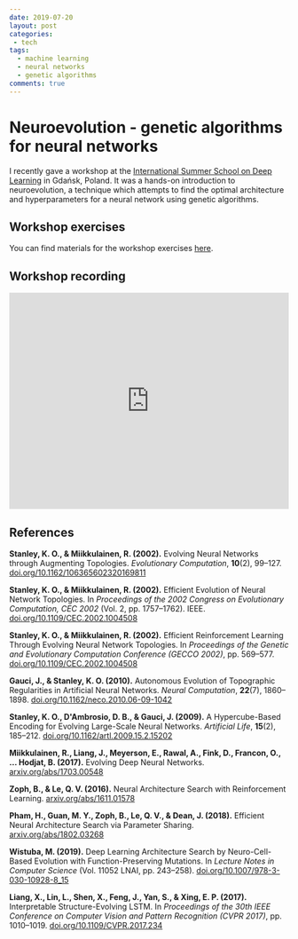 ```yaml
---
date: 2019-07-20
layout: post
categories:
 - tech
tags:
  - machine learning
  - neural networks
  - genetic algorithms
comments: true
---
```


# Neuroevolution - genetic algorithms for neural networks

I recently gave a workshop at the [International Summer School on Deep Learning][dl-lab] in Gdańsk, Poland. 
It was a hands-on introduction to neuroevolution, a technique which attempts to find the optimal
architecture and hyperparameters for a neural network using genetic algorithms.

<script defer class="speakerdeck-embed" data-id="1d561438f36b481ca4500c95e4908db2" data-ratio="1.7777777777777777" src="//speakerdeck.com/assets/embed.js"></script>

<!-- more -->

## Workshop exercises

You can find materials for the workshop exercises [here](https://1drv.ms/u/s!AiEAYvXgDa2Vso8joa7LNyR3aGRp7Q?e=b29epo).

## Workshop recording

<iframe src="http://kibit.eti.pg.gda.pl/AI/ISSonDL2019/ready/Workshop5.mp4" width="100%" height="390" frameborder="0" allowfullscreen></iframe>

## References

**Stanley, K. O., & Miikkulainen, R. (2002).** Evolving Neural Networks through Augmenting Topologies. *Evolutionary Computation*, **10**(2), 99–127. [doi.org/10.1162/106365602320169811](https://doi.org/10.1162/106365602320169811)

**Stanley, K. O., & Miikkulainen, R. (2002).** Efficient Evolution of Neural Network Topologies. In *Proceedings of the 2002 Congress on Evolutionary Computation, CEC 2002* (Vol. 2, pp. 1757–1762). IEEE. [doi.org/10.1109/CEC.2002.1004508](https://doi.org/10.1109/CEC.2002.1004508)

**Stanley, K. O., & Miikkulainen, R. (2002).** Efficient Reinforcement Learning Through Evolving Neural Network Topologies. In *Proceedings of the Genetic and Evolutionary Computation Conference (GECCO 2002)*, pp. 569–577. [doi.org/10.1109/CEC.2002.1004508](https://doi.org/10.1109/CEC.2002.1004508)

**Gauci, J., & Stanley, K. O. (2010).** Autonomous Evolution of Topographic Regularities in Artificial Neural Networks. *Neural Computation*, **22**(7), 1860–1898. [doi.org/10.1162/neco.2010.06-09-1042](https://doi.org/10.1162/neco.2010.06-09-1042)

**Stanley, K. O., D'Ambrosio, D. B., & Gauci, J. (2009).** A Hypercube-Based Encoding for Evolving Large-Scale Neural Networks. *Artificial Life*, **15**(2), 185–212. [doi.org/10.1162/artl.2009.15.2.15202](https://doi.org/10.1162/artl.2009.15.2.15202)

**Miikkulainen, R., Liang, J., Meyerson, E., Rawal, A., Fink, D., Francon, O., … Hodjat, B. (2017).** Evolving Deep Neural Networks. [arxiv.org/abs/1703.00548](http://arxiv.org/abs/1703.00548)

**Zoph, B., & Le, Q. V. (2016).** Neural Architecture Search with Reinforcement Learning. [arxiv.org/abs/1611.01578](http://arxiv.org/abs/1611.01578)

**Pham, H., Guan, M. Y., Zoph, B., Le, Q. V., & Dean, J. (2018).** Efficient Neural Architecture Search via Parameter Sharing. [arxiv.org/abs/1802.03268](http://arxiv.org/abs/1802.03268)

**Wistuba, M. (2019).** Deep Learning Architecture Search by Neuro-Cell-Based Evolution with Function-Preserving Mutations. In *Lecture Notes in Computer Science* (Vol. 11052 LNAI, pp. 243–258). [doi.org/10.1007/978-3-030-10928-8_15](https://doi.org/10.1007/978-3-030-10928-8_15)

**Liang, X., Lin, L., Shen, X., Feng, J., Yan, S., & Xing, E. P. (2017).** Interpretable Structure-Evolving LSTM. In *Proceedings of the 30th IEEE Conference on Computer Vision and Pattern Recognition (CVPR 2017)*, pp. 1010–1019. [doi.org/10.1109/CVPR.2017.234](https://doi.org/10.1109/CVPR.2017.234)

[dl-lab]: https://2019.dl-lab.eu/schedule/


